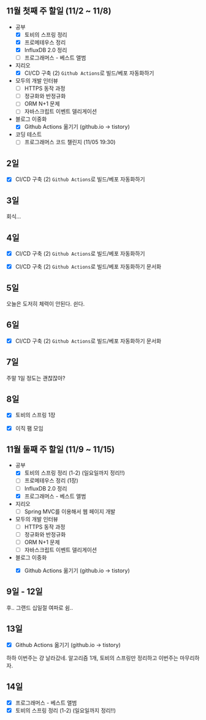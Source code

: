 ## 11월 첫째 주 할일 (11/2 ~ 11/8)

- 공부
  - [x] 토비의 스프링 정리
  - [x] 프로메테우스 정리
  - [x] InfluxDB 2.0 정리
  - [ ] 프로그래머스 - 베스트 앨범
- 지리오
  - [x] CI/CD 구축 (2) `Github Actions`로 빌드/베포 자동화하기
- 모두의 개발 인터뷰
  - [ ] HTTPS 동작 과정
  - [ ] 정규화와 반정규화
  - [ ] ORM N+1 문제
  - [ ] 자바스크립트 이벤트 델리게이션
- 블로그 이중화
  - [x] Github Actions 옮기기 (github.io -> tistory)
- 코딩 테스트
  - [ ] 프로그래머스 코드 챌린지 (11/05 19:30)

## 2일

- [x] CI/CD 구축 (2) `Github Actions`로 빌드/베포 자동화하기


## 3일

회식...


## 4일

- [x] CI/CD 구축 (2) `Github Actions`로 빌드/베포 자동화하기
- [x] CI/CD 구축 (2) `Github Actions`로 빌드/베포 자동화하기 문서화


## 5일

오늘은 도저히 체력이 안된다. 쉰다.

## 6일

- [x] CI/CD 구축 (2) `Github Actions`로 빌드/베포 자동화하기 문서화


## 7일

주말 1일 정도는 괜찮잖아?


## 8일

- [x] 토비의 스프링 1장
- [x] 이직 팸 모임


## 11월 둘째 주 할일 (11/9 ~ 11/15)

- 공부
  - [x] 토비의 스프링 정리 (1-2) (일요일까지 정리!!)
  - [ ] 프로메테우스 정리 (1장)
  - [ ] InfluxDB 2.0 정리 
  - [x] 프로그래머스 - 베스트 앨범
- 지리오
  - [ ] Spring MVC를 이용해서 웹 페이지 개발
- 모두의 개발 인터뷰
  - [ ] HTTPS 동작 과정
  - [ ] 정규화와 반정규화
  - [ ] ORM N+1 문제
  - [ ] 자바스크립트 이벤트 델리게이션
- 블로그 이중화
  - [x] Github Actions 옮기기 (github.io -> tistory)


## 9일 - 12일

후.. 그랜드 십일절 여파로 쉼..


## 13일

- [x] Github Actions 옮기기 (github.io -> tistory)

하하 이번주는 걍 날라갔네. 알고리즘 1개, 토비의 스프링만 정리하고 이번주는 마무리하자.


## 14일

- [x] 프로그래머스 - 베스트 앨범
- [x] 토비의 스프링 정리 (1-2) (일요일까지 정리!!)